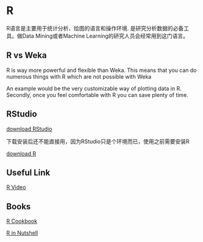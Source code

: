 # R

R语言是主要用于统计分析、绘图的语言和操作环境. 是研究分析数据的必备工具。做Data Mining或者Machine Learning的研究人员会经常用到这门语言。

## R vs Weka

R is way more powerful and flexible than Weka. This means that you can do numerous things with R which are not possible with Weka

An example would be the very customizable way of plotting data in R. Secondly, once you feel comfortable with R you can save plenty of time. 


## RStudio

[download RStudio](http://www.rstudio.com/)

下载安装后还不能直接用，因为RStudio只是个环境而已，使用之前需要安装R

[download R](http://cran.r-project.org/)


## Useful Link

[R Video](http://jeromyanglim.blogspot.com/2010/05/videos-on-data-analysis-with-r.html)

## Books

[R Cookbook](http://www.amazon.com/gp/product/0596809158/ref=as_li_ss_tl?ie=UTF8&tag=florhart-20&linkCode=as2&camp=1789&creative=390957&creativeASIN=0596809158)

[R in Nutshell](http://www.amazon.com/gp/product/059680170X/ref=as_li_ss_tl?ie=UTF8&tag=florhart-20&linkCode=as2&camp=1789&creative=390957&creativeASIN=059680170X)


